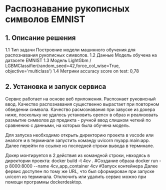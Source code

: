 # Распознавание рукописных символов EMNIST

## 1. Описание решения
1.1 Тип задачи
Построение модели машинного обучения для распознавания рукописных символов.
1.2 Данные
Модель обучена на датасете EMNIST
1.3 Модель
LightGbm / LGBMClassifier(random_seed=42,force_col_wise=True, objective='multiclass')
1.4 Метрики
accuracy score on test: 0,78

## 2. Установка и запуск сервиса

Сервис работает на основе веб приложения. Распознает руковисный ввод.
Качество распознавания существенно вырастает при повторном обведении символа.
Качество расмознавания при завуске из докера ниже, поскольку не удалось установить opencv в образ и реализовать размытие символов до предикта  - ручной ввод слишком четкий по сравнению с данными, на которых была обучена модель.

Для запуска необходимо открыть директорию проекта в vscode или аналоге и в терминале запустить команду
uvicorn myapp.main:app. Далее перейти по ссылке из последней строки вывода в терминале.

Докер монтируется в 2 действия из командной строки, нвходясь в директории проекта:
docker build -t 4cv .       #Создание образа
docker run -p 8000:8000 --name 4cv_app_container 4cv          #Запуск контейнера
Далее фервис доступен по тому же URL, что был сформирован при запуске uvicorn из терминала.
Отключить или удалить сервис можно при помощи программы dockerdesktop.

